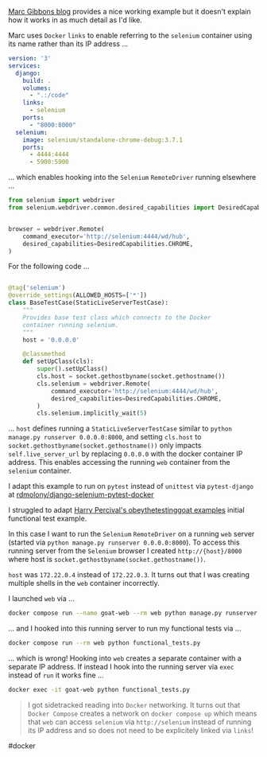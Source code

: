 [Marc Gibbons blog](https://marcgibbons.com/post/selenium-in-docker/) provides a nice working example but it doesn't explain how it works in as much detail as I'd like.

Marc uses `Docker` `links` to enable referring to the `selenium` container using its name rather than its IP address ...

```yml
version: '3'
services:
  django:
    build: .
    volumes:
      - ".:/code"
    links:
      - selenium
    ports:
      - "8000:8000"
  selenium:
    image: selenium/standalone-chrome-debug:3.7.1
    ports:
      - 4444:4444
      - 5900:5900
```

... which enables hooking into the `Selenium` `RemoteDriver` running elsewhere ...

```python
from selenium import webdriver
from selenium.webdriver.common.desired_capabilities import DesiredCapabilities


browser = webdriver.Remote(
    command_executor='http://selenium:4444/wd/hub',
    desired_capabilities=DesiredCapabilities.CHROME,
)
```

For the following code ...

```python

@tag('selenium')
@override_settings(ALLOWED_HOSTS=['*'])
class BaseTestCase(StaticLiveServerTestCase):
    """
    Provides base test class which connects to the Docker
    container running selenium.
    """
    host = '0.0.0.0'

    @classmethod
    def setUpClass(cls):
        super().setUpClass()
        cls.host = socket.gethostbyname(socket.gethostname())
        cls.selenium = webdriver.Remote(
            command_executor='http://selenium:4444/wd/hub',
            desired_capabilities=DesiredCapabilities.CHROME,
        )
        cls.selenium.implicitly_wait(5)
```

... `host` defines running a `StaticLiveServerTestCase` similar to `python manage.py runserver 0.0.0.0:8000`, and setting `cls.host` to `socket.gethostbyname(socket.gethostname())` only impacts `self.live_server_url` by replacing `0.0.0.0` with the docker container IP address.  This enables accessing the running `web` container from the `selenium` container.

I adapt this example to run on `pytest` instead of `unittest` via `pytest-django` at [rdmolony/django-selenium-pytest-docker](https://github.com/rdmolony/django-selenium-pytest-docker)

I struggled to adapt [Harry Percival's obeythetestinggoat examples](https://www.obeythetestinggoat.com/) initial functional test example.

In this case I want to run the `Selenium` `RemoteDriver` on a running `web` server (started via `python manage.py runserver 0.0.0.0:8000`).  To access this running server from the `Selenium` browser I created `http://{host}/8000` where host is `socket.gethostbyname(socket.gethostname())`.

`host` was `172.22.0.4` instead of `172.22.0.3`. It turns out that I was creating multiple shells in the `web` container incorrectly.  

I launched `web` via ...

```bash
docker compose run --name goat-web --rm web python manage.py runserver 0.0.0.0:8000
```

... and I hooked into this running server to run my functional tests via ...

```bash
docker compose run --rm web python functional_tests.py
```

... which is wrong!  Hooking into `web` creates a separate container with a separate IP address.  If instead I hook into the running server via `exec` instead of `run` it works fine ...

```bash
docker exec -it goat-web python functional_tests.py
```

> I got sidetracked reading into `Docker` networking.  It turns out that `Docker Compose` creates a network on `docker compose up` which means that `web` can access `selenium` via `http://selenium` instead of running its IP address and so does not need to be explicitely linked via `links`!

#docker